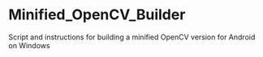 # Minified_OpenCV_Builder
Script and instructions for building a minified OpenCV version for Android on Windows
